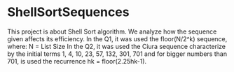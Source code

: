 # ShellSortSequences
This project is about Shell Sort algorithm. We analyze how the sequence given affects its efficiency.
In the Q1, it was used the floor(N/2^k) sequence, where:
  N = List Size
In the Q2, it was used the Ciura sequence characterize by the initial terms 1, 4, 10, 23, 57, 132, 301, 701 and for bigger numbers than 701, is used the recurrence hk = floor(2.25hk-1).
